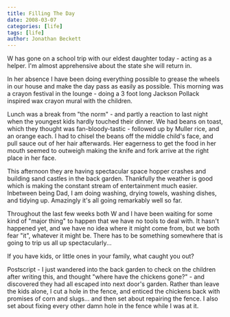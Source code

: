 ```yaml
---
title: Filling The Day
date: 2008-03-07
categories: [life]
tags: [life]
author: Jonathan Beckett
---
```


W has gone on a school trip with our eldest daughter today - acting as a helper. I'm almost apprehensive about the state she will return in.

In her absence I have been doing everything possible to grease the wheels in our house and make the day pass as easily as possible. This morning was a crayon festival in the lounge - doing a 3 foot long Jackson Pollack inspired wax crayon mural with the children.

Lunch was a break from "the norm" - and partly a reaction to last night when the youngest kids hardly touched their dinner. We had beans on toast, which they thought was fan-bloody-tastic - followed up by Muller rice, and an orange each. I had to chisel the beans off the middle child's face, and pull sauce out of her hair afterwards. Her eagerness to get the food in her mouth seemed to outweigh making the knife and fork arrive at the right place in her face.

This afternoon they are having spectacular space hopper crashes and building sand castles in the back garden. Thankfully the weather is good which is making the constant stream of entertainment much easier. Inbetween being Dad, I am doing washing, drying towels, washing dishes, and tidying up. Amazingly it's all going remarkably well so far.

Throughout the last few weeks both W and I have been waiting for some kind of "major thing" to happen that we have no tools to deal with. It hasn't happened yet, and we have no idea where it might come from, but we both fear "it", whatever it might be. There has to be something somewhere that is going to trip us all up spectacularly...

If you have kids, or little ones in your family, what caught you out?

Postscript - I just wandered into the back garden to check on the children after writing this, and thought "where have the chickens gone?" - and discovered they had all escaped into next door's garden. Rather than leave the kids alone, I cut a hole in the fence, and enticed the chickens back with promises of corn and slugs... and then set about repairing the fence. I also set about fixing every other damn hole in the fence while I was at it.